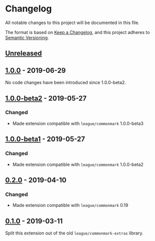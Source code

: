 # Changelog

All notable changes to this project will be documented in this file.

The format is based on [Keep a Changelog](https://keepachangelog.com/en/1.0.0/),
and this project adheres to [Semantic Versioning](https://semver.org/spec/v2.0.0.html).

## [Unreleased][unreleased]

## [1.0.0] - 2019-06-29

No code changes have been introduced since 1.0.0-beta2.

## [1.0.0-beta2] - 2019-05-27

### Changed

 - Made extension compatible with `league/commonmark` 1.0.0-beta3

## [1.0.0-beta1] - 2019-05-27

### Changed

 - Made extension compatible with `league/commonmark` 1.0.0-beta2

## [0.2.0] - 2019-04-10

### Changed

 - Made extension compatible with `league/commonmark` 0.19

## [0.1.0] - 2019-03-11

Split this extension out of the old `league/commonmark-extras` library.

[unreleased]: https://github.com/thephpleague/commonmark-ext-smartpunct/compare/v1.0.0...HEAD
[1.0.0]: https://github.com/thephpleague/commonmark-ext-smartpunct/compare/v1.0.0-beta2...v1.0.0
[1.0.0-beta2]: https://github.com/thephpleague/commonmark-ext-smartpunct/compare/v1.0.0-beta1...v1.0.0-beta2
[1.0.0-beta1]: https://github.com/thephpleague/commonmark-ext-smartpunct/compare/v0.2.0...v1.0.0-beta1
[0.2.0]: https://github.com/thephpleague/commonmark-ext-smartpunct/compare/v0.1.0...v0.2.0
[0.1.0]: https://github.com/thephpleague/commonmark-ext-smartpunct/commits/v0.1.0
